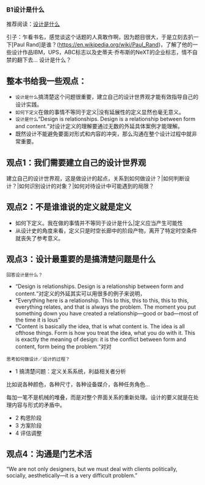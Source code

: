 ### B1设计是什么
推荐阅读：[设计是什么](https://book.douban.com/subject/4257259/)

引子：乍看书名，感觉谈这个话题的人真敢作啊，因为题目很大，于是立刻去扒一下[Paul Rand]是谁？(https://en.wikipedia.org/wiki/Paul_Rand)，了解了他的一些设计作品IBM，UPS，ABC标志以及史蒂夫·乔布斯的NeXT的企业标志，情不自禁的翻下去...
设计是什么？

## 整本书给我一些观点：

- `设计是什么`搞清楚这个问题很重要，建立自己的设计世界观才能有效指导自己的设计实践。
- `如何下定义`在做的事情不等同于定义|没有延展性的定义显然也毫无意义。
- `设计是什么`“Design is relationships. Design is a relationship between form and content.“对设计定义的理解要通过无数的外延具体案例才能理解。
- 既然设计不能避免要面对形式和内容的冲突，那么沟通在整个设计过程中就非常重要。

## 观点1：我们需要建立自己的设计世界观
建立自己的设计世界观，这是做设计的起点，关系到如何做设计？|如何判断设计？|如何识别设计的对象？|如何对待设计中可能遇到的局限？

## 观点2：不是谁谁说的定义就是定义
- 如何下定义。我在做的事情并不等同于设计是什么|定义应当产生可能性
- 从设计史的角度来看，定义只是时空长廊中的阶段产物，离开了特定时空条件就丧失了参考意义。

## 观点3：设计最重要的是搞清楚问题是什么
`回答设计是什么？`
- “Design is relationships. Design is a relationship between form and content.“对定义的外延其实可以用很多的例子来说明，
- “Everything here is a relationship. This to this, this to this, this to this, everything relates, and that  is always the problem. The moment  you put something down you have created a relationship—good or bad—most of the time it is lous”
- “Content is basically the idea, that is what content is. The idea is all ofthose things. Form is how you treat the idea, what you do with it. This is exactly the meaning of design: it is the conflict between form and content, form being the problem.“对对

`思考如何做设计／设计的过程？`

- 1 搞清楚问题：定义关系系统，利益相关者分析

比如说各种颜色，各种尺寸，各种设备媒介，各种任务角色...

每加一笔不是机械的堆叠，而是对整个界面关系的重新处理。设计的要义就是在处理内容与形式的矛盾中。

 - 2 构思阶段
 - 3 方案阶段
 - 4 评估调整
 
 ## 观点4：沟通是门艺术活
 “We are not only designers, but we must deal with clients politically, socially, aesthetically—it is a very difficult problem.”
 
 
 
 
 
 
